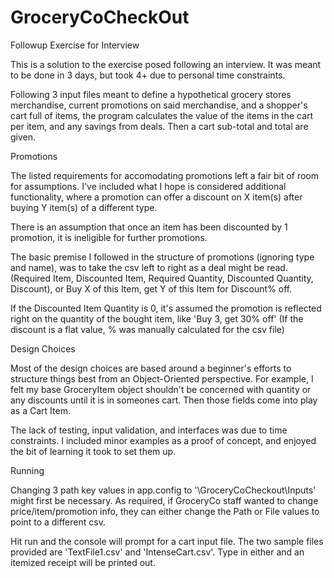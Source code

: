 # GroceryCoCheckOut
Followup Exercise for Interview

This is a solution to the exercise posed following an interview. It was meant to be done in 3 days, but took 4+ due to personal time constraints.

Following 3 input files meant to define a hypothetical grocery stores merchandise, current promotions on said merchandise, and a shopper's cart full of items,
the program calculates the value of the items in the cart per item, and any savings from deals. Then a cart sub-total and total are given.


Promotions

  The listed requirements for accomodating promotions left a fair bit of room for assumptions. I've included what I hope is considered additional functionality, where a promotion can offer a discount on X item(s) after buying Y item(s) of a different type.
  
  There is an assumption that once an item has been discounted by 1 promotion, it is ineligible for further promotions. 

  The basic premise I followed in the structure of promotions (ignoring type and name), was to take the csv left to right as a deal might be read. (Required Item, Discounted Item, Required Quantity, Discounted Quantity, Discount), or Buy X of this Item, get Y of this Item for Discount% off.
  
  If the Discounted Item Quantity is 0, it's assumed the promotion is reflected right on the quantity of the bought item, like 'Buy 3, get 30% off' (If the discount is a flat value, % was manually calculated for the csv file) 
  
  
Design Choices

  Most of the design choices are based around a beginner's efforts to structure things best from an Object-Oriented perspective. For example, I felt my base GroceryItem object shouldn't be concerned with quantity or any discounts until it is in someones cart. Then those fields come into play as a Cart Item.
  
  The lack of testing, input validation, and interfaces was due to time constraints. I included minor examples as a proof of concept, and enjoyed the bit of learning it took to set them up.
  
  
Running
  
  Changing 3 path key values in app.config to '<projectroot>\GroceryCoCheckout\Inputs\' might first be necessary. As required, if GroceryCo staff wanted to change price/item/promotion info, they can either change the Path or File values to point to a different csv.
  
  Hit run and the console will prompt for a cart input file. The two sample files provided are 'TextFile1.csv' and 'IntenseCart.csv'. Type in either and an itemized receipt will be printed out.
  
  
